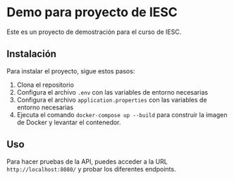 # Demo para proyecto de IESC

Este es un proyecto de demostración para el curso de IESC.

## Instalación

Para instalar el proyecto, sigue estos pasos:

1. Clona el repositorio
2. Configura el archivo `.env` con las variables de entorno necesarias
3. Configura el archivo `application.properties` con las variables de entorno necesarias
2. Ejecuta el comando `docker-compose up --build` para construir la imagen de Docker y levantar el contenedor.

## Uso
Para hacer pruebas de la API, puedes acceder a la URL `http://localhost:8080/` y probar los diferentes endpoints.